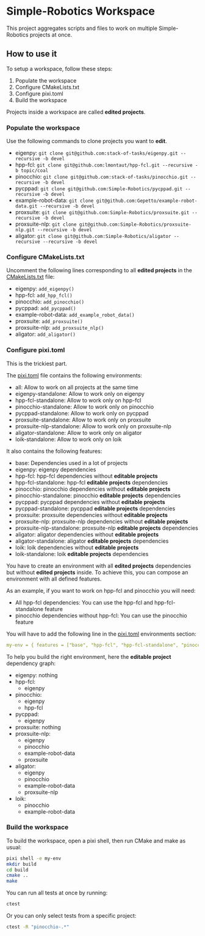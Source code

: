 # Simple-Robotics Workspace

This project aggregates scripts and files to work on multiple Simple-Robotics projects at once.

## How to use it

To setup a workspace, follow these steps:

1. Populate the workspace
2. Configure CMakeLists.txt
3. Configure pixi.toml
4. Build the workspace

Projects inside a workspace are called **edited projects**.

### Populate the workspace

Use the following commands to clone projects you want to **edit**.

- eigenpy: `git clone git@github.com:stack-of-tasks/eigenpy.git --recursive -b devel`
- hpp-fcl: `git clone git@github.com:lmontaut/hpp-fcl.git --recursive -b topic/coal`
- pinocchio: `git clone git@github.com:stack-of-tasks/pinocchio.git --recursive -b devel`
- pycppad: `git clone git@github.com:Simple-Robotics/pycppad.git --recursive -b devel`
- example-robot-data: `git clone git@github.com:Gepetto/example-robot-data.git --recursive -b devel`
- proxsuite: `git clone git@github.com:Simple-Robotics/proxsuite.git --recursive -b devel`
- proxsuite-nlp: `git clone git@github.com:Simple-Robotics/proxsuite-nlp.git --recursive -b devel`
- aligator: `git clone git@github.com:Simple-Robotics/aligator --recursive --recursive -b devel`

### Configure CMakeLists.txt

Uncomment the following lines corresponding to all **edited projects** in the [CMakeLists.txt](./CMakeLists.txt) file:

- eigenpy: `add_eigenpy()`
- hpp-fcl: `add_hpp_fcl()`
- pinocchio: `add_pinocchio()`
- pycppad: `add_pycppad()`
- example-robot-data: `add_example_robot_data()`
- proxsuite: `add_proxsuite()`
- proxsuite-nlp: `add_proxsuite_nlp()`
- aligator: `add_aligator()`

### Configure pixi.toml

This is the trickiest part.

The [pixi.toml](./pixi.toml) file contains the following environments:

- all: Allow to work on all projects at the same time
- eigenpy-standalone: Allow to work only on eigenpy
- hpp-fcl-standalone: Allow to work only on hpp-fcl
- pinocchio-standalone: Allow to work only on pinocchio
- pycppad-standalone: Allow to work only on pycppad
- proxsuite-standalone: Allow to work only on proxsuite
- proxsuite-nlp-standalone: Allow to work only on proxsuite-nlp
- aligator-standalone: Allow to work only on aligator
- loik-standalone: Allow to work only on loik

It also contains the following features:

- base: Dependencies used in a lot of projects
- eigenpy: eigenpy dependencies
- hpp-fcl: hpp-fcl dependencies without **editable projects**
- hpp-fcl-standalone: hpp-fcl **editable projects** dependencies
- pinocchio: pinocchio dependencies without **editable projects**
- pinocchio-standalone: pinocchio **editable projects** dependencies
- pycppad: pycppad dependencies without **editable projects**
- pycppad-standalone: pycppad **editable projects** dependencies
- proxsuite: proxsuite dependencies without **editable projects**
- proxsuite-nlp: proxsuite-nlp dependencies without **editable projects**
- proxsuite-nlp-standalone: proxsuite-nlp **editable projects** dependencies
- aligator: aligator dependencies without **editable projects**
- aligator-standalone: aligator **editable projects** dependencies
- loik: loik dependencies without **editable projects**
- loik-standalone: loik **editable projects** dependencies

You have to create an environment with all **edited projects** dependencies but without **edited projects** inside.
To achieve this, you can compose an environment with all defined features.

As an example, if you want to work on hpp-fcl and pinocchio you will need:

- All hpp-fcl dependencies: You can use the hpp-fcl and hpp-fcl-standalone feature
- pinocchio dependencies without hpp-fcl: You can use the pinocchio feature

You will have to add the following line in the [pixi.toml](./pixi.toml) environments section:

```yaml
my-env = { features = ["base", "hpp-fcl", "hpp-fcl-standalone", "pinocchio"] }
```

To help you build the right environment, here the **editable project** dependency graph:

- eigenpy: nothing
- hpp-fcl:
    - eigenpy
- pinocchio:
    - eigenpy
    - hpp-fcl
- pycppad:
    - eigenpy
- proxsuite: nothing
- proxsuite-nlp:
    - eigenpy
    - pinocchio
    - example-robot-data
    - proxsuite
- aligator:
    - eigenpy
    - pinocchio
    - example-robot-data
    - proxsuite-nlp
- loik:
    - pinocchio
    - example-robot-data

### Build the workspace

To build the workspace, open a pixi shell, then run CMake and make as usual:

```bash
pixi shell -e my-env
mkdir build
cd build
cmake ..
make
```

You can run all tests at once by running:

```bash
ctest
```

Or you can only select tests from a specific project:

```bash
ctest -R "pinocchio-.*"
```
